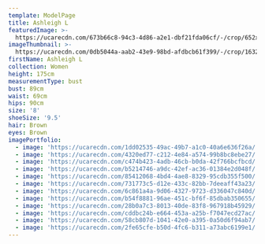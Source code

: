 ```yaml
---
template: ModelPage
title: Ashleigh L
featuredImage: >-
  https://ucarecdn.com/673b66c8-94c3-4d86-a2e1-dbf21fda06cf/-/crop/652x430/0,0/-/preview/
imageThumbnail: >-
  https://ucarecdn.com/0db5044a-aab2-43e9-98bd-afdbcb61f399/-/crop/1632x2292/0,157/-/preview/
firstName: Ashleigh L
collection: Women
height: 175cm
measurementType: bust
bust: 89cm
waist: 69cm
hips: 90cm
size: '8'
shoeSize: '9.5'
hair: Brown
eyes: Brown
imagePortfolio:
  - image: 'https://ucarecdn.com/1dd02535-49ac-49b7-a1c0-40a6e636f26a/'
  - image: 'https://ucarecdn.com/4320ed77-c212-4e84-a574-99b8bc8ebe27/'
  - image: 'https://ucarecdn.com/c474b423-4adb-46cb-b0da-42f766bcfbcd/'
  - image: 'https://ucarecdn.com/b5214746-a9dc-42ef-ac36-01384e2d048f/'
  - image: 'https://ucarecdn.com/85412068-4bd4-4ae8-8329-95cdb355f500/'
  - image: 'https://ucarecdn.com/731773c5-d12e-433c-82bb-7deeaff43a23/'
  - image: 'https://ucarecdn.com/6c861a4a-9d06-4327-9723-d336047c840d/'
  - image: 'https://ucarecdn.com/b54f8881-96ae-451c-bf6f-85dbab350655/'
  - image: 'https://ucarecdn.com/28b0a7c3-8013-40de-83f8-967918b45929/'
  - image: 'https://ucarecdn.com/cddbc24b-e664-453a-a25b-f7047ecd27ac/'
  - image: 'https://ucarecdn.com/58cb807d-1041-42e0-a395-0a50d6f94ab7/'
  - image: 'https://ucarecdn.com/2fe65cfe-b50d-4fc6-b311-a73abc6199e1/'
---
```



